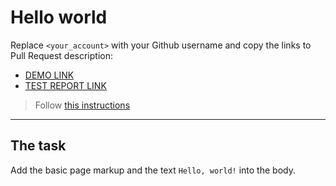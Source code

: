 # Hello world
Replace `<your_account>` with your Github username and copy the links to Pull Request description:
- [DEMO LINK](https://igoree88.github.io/layout_hello-world/)
- [TEST REPORT LINK](https://igoree88.github.io/layout_hello-world/report/html_report/)

> Follow [this instructions](https://mate-academy.github.io/layout_task-guideline/#how-to-solve-the-layout-tasks-on-github)
___

## The task
Add the basic page markup and the text `Hello, world!` into the body.
